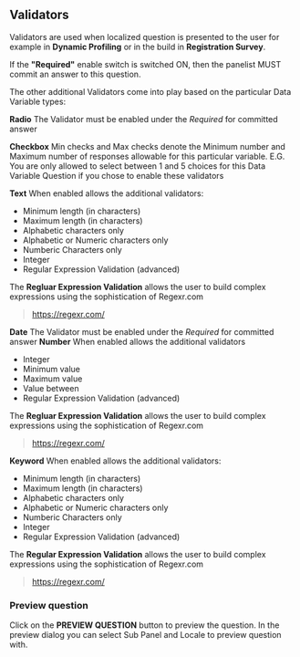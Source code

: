 ## Validators

Validators are used when localized question is presented to the user for example in **Dynamic Profiling** or in the build in **Registration Survey**.

If the **"Required"** enable switch is switched ON, then the panelist MUST commit an answer to this question.

The other additional Validators come into play based on the particular Data Variable types:

**Radio** The Validator must be enabled under the *Required* for committed answer

**Checkbox** Min checks and Max checks denote the Minimum number and Maximum number of responses allowable for this particular variable.  E.G. You are only allowed to select between 1 and 5 choices for this Data Variable Question if you chose to enable these validators

**Text** When enabled allows the additional validators:
- Minimum length (in characters)
- Maximum length (in characters)
- Alphabetic characters only
- Alphabetic or Numeric characters only
- Numberic Characters only
- Integer
- Regular Expression Validation (advanced)

The **Regluar Expression Validation** allows the user to build complex expressions using the sophistication of Regexr.com

> https://regexr.com/

**Date**  The Validator must be enabled under the *Required* for committed answer
**Number**  When enabled allows the additional validators
- Integer
- Minimum value
- Maximum value
- Value between
- Regular Expression Validation (advanced)

The **Regluar Expression Validation** allows the user to build complex expressions using the sophistication of Regexr.com

> https://regexr.com/

**Keyword**  When enabled allows the additional validators:
- Minimum length (in characters)
- Maximum length (in characters)
- Alphabetic characters only
- Alphabetic or Numeric characters only
- Numberic Characters only
- Integer
- Regular Expression Validation (advanced)

The **Regular Expression Validation** allows the user to build complex expressions using the sophistication of Regexr.com

> https://regexr.com/

### Preview question
Click on the **PREVIEW QUESTION** button to preview the question. In the preview dialog you can select Sub Panel and Locale to preview question with.


